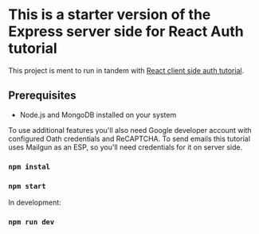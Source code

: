 # This is a starter version of the Express server side for React Auth tutorial

This project is ment to run in tandem with [React client side auth tutorial](https://github.com/dataod/react-auth-tutorial-starter).

## Prerequisites

- Node.js and MongoDB installed on your system

To use additional features you'll also need Google developer account with configured Oath credentials and ReCAPTCHA.
To send emails this tutorial uses Mailgun as an ESP, so you'll need credentials for it on server side.

### `npm instal`

### `npm start`

In development:

### `npm run dev`
